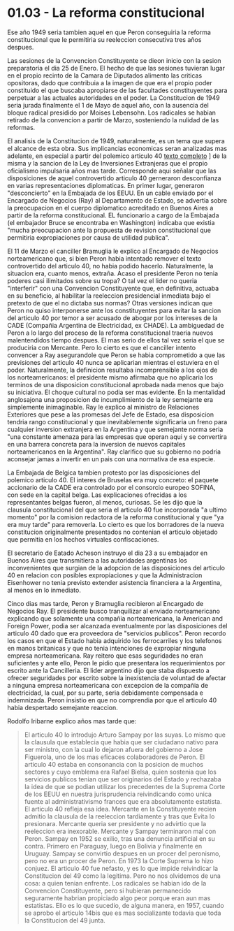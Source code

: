 # 01.03 - La reforma constitucional

Ese año 1949 seria tambien aquel en que Peron conseguiria la reforma constitucional que le permitiria su reeleccion consecutiva tres años despues.

Las sesiones de la Convencion Constituyente se dieon inicio con la sesion preparatoria el dia 25 de Enero.
El hecho de que las sesiones tuvieran lugar en el propio recinto de la Camara de Diputados alimento las criticas opositoras, dado que contribuia 
a la imagen de que era el propio poder constituido el que buscaba apropiarse de las facultades constituyentes para perpetuar a las actuales
autoridades en el poder.
La Constitucion de 1949 seria jurada finalmente el 1 de Mayo de aquel año, con la ausencia del bloque radical presidido por Moises Lebensohn.
Los radicales se habian retirado de la convencion a partir de Marzo, sosteniendo la nulidad de las reformas.

El analisis de la Constitucion de 1949, naturalmente, es un tema que supera el alcance de esta obra.
Sus implicancias economicas seran analizadas mas adelante, en especial a partir del polemico articulo 40 [texto completo](https://www.labaldrich.com.ar/art-40-const-nac-1949-los-servicos-publicos-pertenecen-al-estado-y-no-pueden-ser-enajenados/) ] de la misma y 
la sancion de la Ley de Inversiones Extranjeras que el propio oficialismo impulsaria años mas tarde.
Corresponde aqui señalar que las disposiciones de aquel controvertido articulo 40 gerneraron desconfianza en varias representaciones diplomaticas.
En primer lugar, generaron "desconcierto" en la Embajada de los EEUU. 
En un cable enviado por el Encargado de Negocios (Ray) al Departamento de Estado, 
se advertia sobre la preocupacion en el cuerpo diplomatico acreditado en Buenos Aires a partir de la reforma constitucional.
EL funcionario a cargo de la Embajada (el embajador Bruce se encontraba en Washington) indicaba que existia 
"mucha preocupacion ante la propuesta de revision constitucional que permitiria expropiaciones por causa de utilidad publica".

El 11 de Marzo el canciller Bramuglia le explico al Encargado de Negocios norteamericano que, 
si bien Peron habia intentado remover el texto controvertido del articulo 40, 
no habia podido hacerlo.
Naturalmente, la situacion era, cuanto menos, extraña.
Acaso el presidente Peron no tenia poderes casi ilimitados sobre su tropa?
O tal vez el lider no queria "interferir" con una Convencion Constituyente que, en definitiva, actuaba en su beneficio, 
al habilitar la reeleccion presidencial inmediata bajo el pretexto de que el no dictaba sus normas?
Otras versiones indican que Peron no quiso interponerse ante los constituyentes 
para evitar la sancion del articulo 40 por temor a ser acusado de abogar por los intereses de la CADE 
(Compañia Argentina de Electricidad, ex CHADE).
La ambiguedad de Peron a lo largo del proceso de la reforma constitucional traeria nuevos malentendidos tiempo despues.
El mas serio de ellos tal vez seria el que se produciria con Mercante.
Pero lo cierto es que el canciller intento convencer a Ray asegurandole que Peron se habia comprometido a que las previsiones del articulo 40
nunca se aplicarian mientras el estuviera en el poder.
Naturalmente, la definicion resultaba incomprensible a los ojos de los norteamericanos: 
el presidente mismo afirmaba que no aplicaria los terminos de una disposicion constitucional aprobada nada menos que bajo su iniciativa.
El choque cultural no podia ser mas evidente.
En la mentalidad anglosajona una proposicion de incumplimiento de la ley semejante era simplemente inimaginable.
Ray le explico al ministro de Relaciones Exteriores que pese a las promesas del Jefe de Estado, esa disposicion tendria rango constitucional
y que inevitablemente significaria un freno para cualquier inversion extranjera en la Argentina y que semejante norma seria 
"una constante amenaza para las empresas que operan aqui y se convertira en una barrera concreta para la inversion de nuevos capitales
norteamericanos en la Argentina".
Ray clarifico que su gobierno no podria aconsejar jamas a invertir en un pais con una normativa de esa especie.

La Embajada de Belgica tambien protesto por las disposiciones del polemico articulo 40.
El interes de Bruselas era muy concreto:
el paquete accionario de la CADE era controlado por el consorcio europeo SOFINA, con sede en la capital belga.
Las explicaciones ofrecidas a los representantes belgas fueron, al menos, curiosas.
Se les dijo que la clausula constitucional del que seria el articulo 40 
fue incorporada "a ultimo momento" por la comision redactora de la reforma constitucional
y que "ya era muy tarde" para removerla.
Lo cierto es que los borradores de la nueva constitucion originalmente presentados no contenian el articulo objetado
que permitia en los hechos virtuales confiscaciones.

El secretario de Eatado Acheson instruyo el dia 23 a su embajador en Buenos Aires que transmitiera a las autoridades argentinas 
los inconvenientes que surgian de la adopcion de las disposiciones del articulo 40 en relacion con posibles expropiaciones y que la
Administracion Eisenhower no tenia previsto extender asistencia financiera a la Argentina, al menos en lo inmediato.

Cinco dias mas tarde, Peron y Bramuglia recibieron al Encargado de Negocios Ray.
El presidente busco tranquilizar al enviado norteamericano explicando que solamente una compañia norteamericana,
la American and Foreign Power, podia ser alcanzada eventualmente por las disposiciones del articulo 40 dado que era proveedora de "servicios publicos".
Peron recordo los casos en que el Estado habia adquirido los ferrocarriles y los telefonos en manos britanicas y 
que no tenia intenciones de expropiar ninguna empresa norteamericana.
Ray reitero que esas seguridades no eran suficientes y ante ello, Peron le pidio que presentara los requerimientos por escrito ante la Cancilleria.
El lider argentino dijo que staba dispuesto a ofrecer seguridades por escrito sobre la inexistencia de voluntad de afectar a ninguna empresa
norteamericana con excepcion de la compañia de electricidad, la cual, por su parte, seria debidamente compensada e indemnizada.
Peron insistio en que no comprendia por que el articulo 40 habia despertado semejante reaccion.

Rodolfo Iribarne explico a&ntilde;os mas tarde que:
> El articulo 40 lo introdujo Arturo Sampay por las suyas.
> Lo mismo que la clausula que establecia que habia que ser ciudadano nativo para ser ministro,
> con la cual lo dejaron afuera del gobierno a Jose Figuerola, uno de los mas eficaces colaboradores de Peron.
> El articulo 40 estaba en consonancia con la posicion de muchos sectores y cuyo emblema era Rafael Bielsa,
> quien sostenia que los servicios publicos tenian que ser originarios del Estado y
> rechazaba la idea de que se podian utilizar los precedentes de la Suprema Corte de los EEUU en nuestra jurisprudencia
> reivindicando como unica fuente al administrativismo frances que era absolutamente estatista.
> El articulo 40 refleja esa idea.
> Mercante en la Constituyente recien admitio la clausula de la reeleccion tardiamente y tras que Evita lo presionara.
> Mercante queria ser presidente y no advirtio que la reeleccion era inexorable.
> Mercante y Sampay terminaron mal con Peron.
> Sampay en 1952 se exilio, tras una denuncia artificial en su contra.
> Primero en Paraguay, luego en Bolivia y finalmente en Uruguay.
> Sampay se convirtio despues en un procer del peronismo, pero no era un procer de Peron.
> En 1973 la Corte Suprema lo hizo conjuez.
> El articulo 40 fue nefasto, y es lo que impide reivindicar la Constitucion del 49 como la legitima.
> Pero no nos olvidemos de una cosa:
> a quien tenian enfrente.
> Los radicales se habian ido de la Convencion Constituyente, pero si hubieran permanecido seguramente habrian propiciado algo peor porque eran aun mas estatistas.
> Ello es lo que sucedio, de alguna manera, en 1957, cuando se aprobo el articulo 14bis que es mas socializante todavia que toda la Constitucion del 49 junta.
> 
